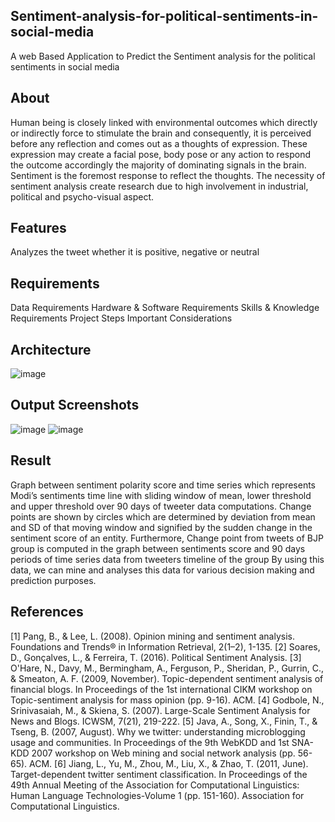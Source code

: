 ## Sentiment-analysis-for-political-sentiments-in-social-media
A web Based Application to Predict the Sentiment analysis for the political sentiments in social media
## About
Human being is closely linked with environmental outcomes which directly or indirectly force to stimulate the brain and consequently, it is  perceived before any reflection and comes out as a thoughts of expression. 
These expression may create a facial pose, body pose or any action to respond the outcome accordingly the majority of dominating signals in the brain. Sentiment is the foremost response to reflect the thoughts. The necessity of sentiment analysis create research due to high involvement in industrial, political and psycho-visual aspect. 
## Features
Analyzes the tweet whether it is positive, negative or neutral
## Requirements
Data Requirements Hardware & Software Requirements Skills & Knowledge Requirements Project Steps Important Considerations
## Architecture
![image](https://github.com/vishnuraasam/Sentiment-analysis-for-political-sentiments-in-social-media/assets/103240414/63a439b8-068c-476e-8b86-8c7636fc39cf)
## Output Screenshots
![image](https://github.com/vishnuraasam/Sentiment-analysis-for-political-sentiments-in-social-media/assets/103240414/97376928-a835-4179-bd7d-276545eb913e)
![image](https://github.com/vishnuraasam/Sentiment-analysis-for-political-sentiments-in-social-media/assets/103240414/b42eab77-6d4c-4468-bae0-0170762510da)
## Result
Graph between sentiment polarity score and time series which represents Modi’s sentiments time line with sliding window of mean, lower threshold and upper threshold over 90 days of tweeter data computations. Change points are shown by circles which are determined by deviation from mean and SD of that moving window and signified by the sudden change in the sentiment score of an entity.
Furthermore, Change point from tweets of BJP group is computed in the graph between sentiments score and 90 days periods of time series data from tweeters timeline of the group By using this data, we can mine and analyses this data for various decision making and prediction purposes. 
## References
[1] Pang, B., & Lee, L. (2008). Opinion mining and sentiment analysis. Foundations and Trends® in Information Retrieval, 2(1–2), 1-135. 
[2] Soares, D., Gonçalves, L., & Ferreira, T. (2016). Political Sentiment Analysis.
 [3] O'Hare, N., Davy, M., Bermingham, A., Ferguson, P., Sheridan, P., Gurrin, C., & Smeaton, A. F. (2009, November). Topic-dependent sentiment analysis of financial blogs. In Proceedings of the 1st international CIKM workshop on Topic-sentiment analysis for mass opinion (pp. 9-16). ACM. 
[4] Godbole, N., Srinivasaiah, M., & Skiena, S. (2007). Large-Scale Sentiment Analysis for News and Blogs. ICWSM, 7(21), 219-222.
[5] Java, A., Song, X., Finin, T., & Tseng, B. (2007, August). Why we twitter: understanding microblogging usage and communities. In Proceedings of the 9th WebKDD and 1st SNA-KDD 2007 workshop on Web mining and social network analysis (pp. 56-65). ACM. 
[6] Jiang, L., Yu, M., Zhou, M., Liu, X., & Zhao, T. (2011, June). Target-dependent twitter sentiment classification. In Proceedings of the 49th Annual Meeting of the Association for Computational Linguistics: Human Language Technologies-Volume 1 (pp. 151-160). Association for Computational Linguistics.










